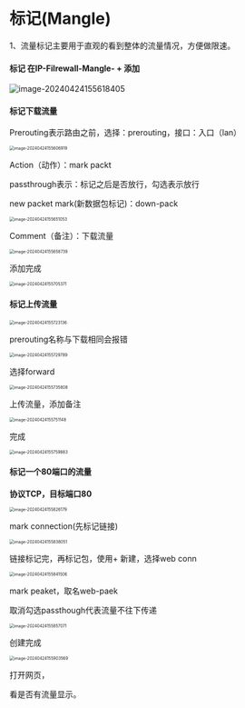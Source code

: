 # 标记(Mangle)



1、流量标记主要用于直观的看到整体的流量情况，方便做限速。

#### **标记  在IP-Filrewall-Mangle-  +  添加**

![image-20240424155618405](https://raw.githubusercontent.com/joshzhong66/Pibced/main/blog-images/2024/04/24/4302a788c180da29666bbf0f77869eae-image-20240424155618405-bda360.png)

#### **标记下载流量**

Prerouting表示路由之前，选择：prerouting，接口：入口（lan）

<img src="https://raw.githubusercontent.com/joshzhong66/Pibced/main/blog-images/2024/04/24/63e0d761cdd6778b312a8b298a1e5a36-image-20240424155606919-79799a.png" alt="image-20240424155606919" style="zoom:50%;" />

Action（动作）：mark packt

passthrough表示：标记之后是否放行，勾选表示放行

new packet mark(新数据包标记)：down-pack

<img src="https://raw.githubusercontent.com/joshzhong66/Pibced/main/blog-images/2024/04/24/ad9f59bb94d2d2cb13d711af9bcfabde-image-20240424155651053-58b7eb.png" alt="image-20240424155651053" style="zoom:50%;" />

Comment（备注）：下载流量

<img src="https://raw.githubusercontent.com/joshzhong66/Pibced/main/blog-images/2024/04/24/80f3f2dbf6a39ed0219f6351e203b2c0-image-20240424155658739-b07044.png" alt="image-20240424155658739" style="zoom:50%;" />

添加完成

<img src="https://raw.githubusercontent.com/joshzhong66/Pibced/main/blog-images/2024/04/24/eb60d7063f303aaee40960e90a8fa337-image-20240424155705371-800826.png" alt="image-20240424155705371" style="zoom:50%;" />

####  **标记上传流量**

<img src="https://raw.githubusercontent.com/joshzhong66/Pibced/main/blog-images/2024/04/24/45840dcda9bf761c7f526a354a7536a8-image-20240424155723136-08407d.png" alt="image-20240424155723136" style="zoom:50%;" />

prerouting名称与下载相同会报错

<img src="https://raw.githubusercontent.com/joshzhong66/Pibced/main/blog-images/2024/04/24/10085c86fe3458ab8c1806e69cbd3725-image-20240424155729789-27cb4a.png" alt="image-20240424155729789" style="zoom:50%;" />

选择forward

<img src="https://raw.githubusercontent.com/joshzhong66/Pibced/main/blog-images/2024/04/24/f08423972b3bdbb772c6fff03f938bb5-image-20240424155735808-b4c06e.png" alt="image-20240424155735808" style="zoom:50%;" />

上传流量，添加备注

<img src="https://raw.githubusercontent.com/joshzhong66/Pibced/main/blog-images/2024/04/24/dcef41746918bf4589bb7181ab2b6ae8-image-20240424155751148-2bb913.png" alt="image-20240424155751148" style="zoom:50%;" />

完成

<img src="https://raw.githubusercontent.com/joshzhong66/Pibced/main/blog-images/2024/04/24/fea14acc68146d5385f5e59cef3b576e-image-20240424155759883-d0f988.png" alt="image-20240424155759883" style="zoom:50%;" />

#### **标记一个80端口的流量**

**协议TCP，目标端口80**

<img src="https://raw.githubusercontent.com/joshzhong66/Pibced/main/blog-images/2024/04/24/0a57de1f41e5f53b530bbda8c6f38121-image-20240424155826179-6a1a82.png" alt="image-20240424155826179" style="zoom:50%;" />

mark connection(先标记链接)

<img src="https://raw.githubusercontent.com/joshzhong66/Pibced/main/blog-images/2024/04/24/507e3a39923328027494ce3f3d693337-image-20240424155838051-73a45e.png" alt="image-20240424155838051" style="zoom:50%;" />

链接标记完，再标记包，使用+ 新建，选择web conn

<img src="https://raw.githubusercontent.com/joshzhong66/Pibced/main/blog-images/2024/04/24/e8507fffa381b48ef65817e3a0eeab82-image-20240424155841506-65c42e.png" alt="image-20240424155841506" style="zoom:50%;" />

mark peaket，取名web-paek

取消勾选passthough代表流量不往下传递

<img src="https://raw.githubusercontent.com/joshzhong66/Pibced/main/blog-images/2024/04/24/4419210349dffbf2ca987c34a872b119-image-20240424155857071-67dc64.png" alt="image-20240424155857071" style="zoom:50%;" />

创建完成

<img src="https://raw.githubusercontent.com/joshzhong66/Pibced/main/blog-images/2024/04/24/247ba1b98839e1d684bab38a1255d5dc-image-20240424155903569-c2ce7c.png" alt="image-20240424155903569" style="zoom:50%;" />

打开网页，

看是否有流量显示。